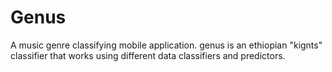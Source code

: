 # Genus
A music genre classifying mobile application.
genus is an ethiopian "kignts" classifier that works using different data classifiers and predictors.
